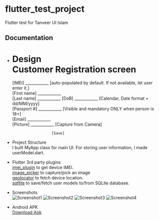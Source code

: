 # flutter_test_project

Flutter test for Tanveer UI Islam

## Documentation

- Design<br>
    Customer Registration screen
    ============================
    [IMEI]		 ____________ [auto-populated by default. If not available, let user enter it.]<br>
    [First name] ____________<br>
    [Last name]  ____________
    [DoB]        ____________ [Calendar, Date format = dd/MM/yyyy]<br>
    [Passport #] ____________ [Visible and mandatory ONLY when person is 18+]<br>
    [Email]      ____________<br>
    [Picture]    ____________ [Capture from Camera]<br>

                        [Save]
- Project Structure<br>
    I built MyApp class for main UI.
    For storing user information, I made userModel.dart.
- Flutter 3rd party plugins<br>
    [imei_plugin](https://pub.dev/packages/imei_plugin) to get device IMEI.<br>
    [image_picker](https://pub.dev/packages/image_picker) to capture/pick an image<br>
    [geolocator](https://pub.dev/packages/geolocator) to fetch device location.<br>
    [sqflite](https://pub.dev/packages/sqflite) to save/fetch user models to/from SQLite database.<br>
- Screenshots<br>
    ![Screenshot1](https://github.com/mobileguru007/flutter_test_project/blob/master/device-2021-03-18-135403.png) ![Screenshot2](https://github.com/mobileguru007/flutter_test_project/blob/master/device-2021-03-18-135432.png)
    ![Screenshot3](https://github.com/mobileguru007/flutter_test_project/blob/master/device-2021-03-18-140247.png) ![Screenshot4](https://github.com/mobileguru007/flutter_test_project/blob/master/device-2021-03-18-135845.png)
- Android APK<br>
  <a id="raw-url" href="https://github.com/mobileguru007/flutter_test_project/blob/master/app-release.apk">Download Apk</a>

